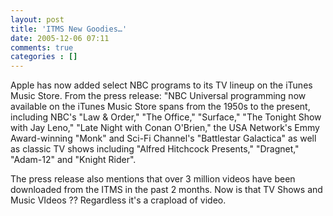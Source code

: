 ```yaml
---
layout: post
title: 'ITMS New Goodies…'
date: 2005-12-06 07:11
comments: true
categories : []
---  
```


Apple has now added select NBC programs to its TV lineup on the iTunes Music Store. From the press release: "NBC Universal programming now available on the iTunes Music Store spans from the 1950s to the present, including NBC's "Law & Order," "The Office," "Surface," "The Tonight Show with Jay Leno," "Late Night with Conan O'Brien," the USA Network's Emmy Award-winning "Monk" and Sci-Fi Channel's "Battlestar Galactica" as well as classic TV shows including "Alfred Hitchcock Presents," "Dragnet," "Adam-12" and "Knight Rider".

The press release also mentions that over 3 million videos have been downloaded from the ITMS in the past 2 months. Now is that TV Shows and Music VIdeos ?? Regardless it's a crapload of video.



